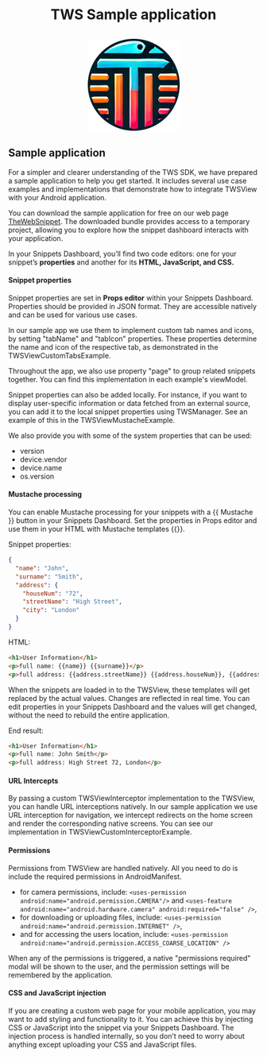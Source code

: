 <div style="text-align: center;width: 100%;">
    <h1>TWS Sample application</h1>
    <img src="images/appIcon.png" alt="My Custom Icon" style="display: block; margin: 32px auto; max-width: 100%; height: auto;" />
</div>

## Sample application

For a simpler and clearer understanding of the TWS SDK, we have prepared a sample application to help you get started.
It includes several use case examples and implementations that demonstrate how to integrate TWSView with your Android application.

You can download the sample application for free on our web page <a href="https://thewebsnippet.dev/">TheWebSnippet</a>.
The downloaded bundle provides access to a temporary project, allowing you to explore how the snippet
dashboard interacts with your application.

In your Snippets Dashboard, you’ll find two code editors: one for your snippet’s __properties__ and another for its
__HTML, JavaScript, and CSS.__

#### Snippet properties

Snippet properties are set in __Props editor__ within your Snippets Dashboard. Properties should be provided in JSON format.
They are accessible natively and can be used for various use cases.

In our sample app we use them to implement custom tab names and icons, by setting "tabName" and "tabIcon" properties.
These properties determine the name and icon of the respective tab, as demonstrated in the TWSViewCustomTabsExample.

Throughout the app, we also use property "page" to group related snippets together.
You can find this implementation in each example's viewModel.

Snippet properties can also be added locally. For instance, if you want to display user-specific information or data fetched from
an external source,
you can add it to the local snippet properties using TWSManager. See an example of this in the TWSViewMustacheExample.

We also provide you with some of the system properties that can be used:

- version
- device.vendor
- device.name
- os.version

#### Mustache processing

You can enable Mustache processing for your snippets with a {{ Mustache }} button in your Snippets Dashboard.
Set the properties in Props editor and use them in your HTML with Mustache templates {{}}.

Snippet properties:

```json
{
  "name": "John",
  "surname": "Smith",
  "address": {
    "houseNum": "72",
    "streetName": "High Street",
    "city": "London"
  }
}
```

HTML:

```html
<h1>User Information</h1>
<p>full name: {{name}} {{surname}}</p>
<p>full address: {{address.streetName}} {{address.houseNum}}, {{address.city}}</p>

```

When the snippets are loaded in to the TWSView, these templates will get replaced by the actual values.
Changes are reflected in real time. You can edit properties in your Snippets Dashboard and the values will get changed,
without the need to rebuild the entire application.

End result:

```html
<h1>User Information</h1>
<p>full name: John Smith</p>
<p>full address: High Street 72, London</p>
```

#### URL Intercepts

By passing a custom TWSViewInterceptor implementation to the TWSView, you can handle URL interceptions natively. In our sample
application we use URL interception for navigation, we intercept redirects on the home screen and render the corresponding native
screens. You can see our implementation in TWSViewCustomInterceptorExample.

#### Permissions

Permissions from TWSView are handled natively. All you need to do is include the required permissions in AndroidManifest.

- for camera permissions, include: `<uses-permission android:name="android.permission.CAMERA"/>` and
  `<uses-feature android:name="android.hardware.camera" android:required="false" />`,
- for downloading or uploading files, include: `<uses-permission android:name="android.permission.INTERNET" />`,
- and for accessing the users location, include: `<uses-permission android:name="android.permission.ACCESS_COARSE_LOCATION" />`

When any of the permissions is triggered, a native "permissions required" modal will be shown to the user, and the permission
settings will be remembered by the application.

#### CSS and JavaScript injection

If you are creating a custom web page for your mobile application, you may want to add styling and functionality to it.
You can achieve this by injecting CSS or JavaScript into the snippet via your Snippets Dashboard.
The injection process is handled internally, so you don’t need to worry about anything except uploading your CSS and JavaScript
files.